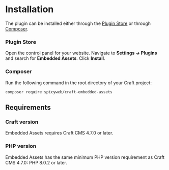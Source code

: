 # Installation

The plugin can be installed either through the [Plugin Store](https://plugins.craftcms.com/) or through [Composer](https://packagist.org/).

### Plugin Store
Open the control panel for your website. Navigate to **Settings &rarr; Plugins** and search for **Embedded Assets**. Click **Install**.

### Composer
Run the following command in the root directory of your Craft project:
```
composer require spicyweb/craft-embedded-assets
```

## Requirements

### Craft version
Embedded Assets requires Craft CMS 4.7.0 or later.

### PHP version
Embedded Assets has the same minimum PHP version requirement as Craft CMS 4.7.0: PHP 8.0.2 or later.
